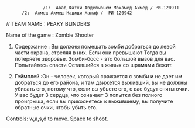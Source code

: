                   /1:  Авад Фатхи Абделмонем Мохамед Ахмед / РИ-120911
          /2:  Ахмед Ахмед Наджди Халаф /  РИ-120942



// TEAM NAME : PEAKY BLINDERS                        


Name of the game : Zombie Shooter


1)  Содержание : Вы должны помешать зомби добраться до левой части экрана, стреляя в них. Если они превышают 
Тогда вы потеряете здоровье. Зомби-босс - это большой вызов для вас. Попытайтесь спасти
Оставшийся в живых со шрамами бежит.
  


2) Геймплей :Он - человек, который сражается с зомби и не дает им добраться до его района, и там движется выживший, вы не должны убивать его, потому что, если вы убьете его, с вас будут сняты очки. У вас будет 3 сердца, что означает 3 попытки без полного проигрыша, если вы прикоснетесь к выжившему, вы получите обратные очки, чтобы убить его.



Controls:
w,a,s,d to move.
Space to shoot.
